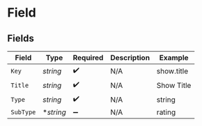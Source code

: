 # Field


## Fields

| Field              | Type               | Required           | Description        | Example            |
| ------------------ | ------------------ | ------------------ | ------------------ | ------------------ |
| `Key`              | *string*           | :heavy_check_mark: | N/A                | show.title         |
| `Title`            | *string*           | :heavy_check_mark: | N/A                | Show Title         |
| `Type`             | *string*           | :heavy_check_mark: | N/A                | string             |
| `SubType`          | **string*          | :heavy_minus_sign: | N/A                | rating             |